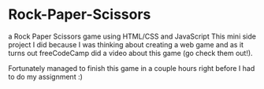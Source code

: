 # Rock-Paper-Scissors
a Rock Paper Scissors game using HTML/CSS and JavaScript
This mini side project I did because I was thinking about creating a web game and as it turns out freeCodeCamp did a video about this game (go check them out!).

Fortunately managed to finish this game in a couple hours right before I had to do my assignment :)
